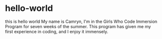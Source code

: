 # hello-world
this is hello world
My name is Camryn, I'm in the Girls Who Code Immersion Program for seven weeks of the summer. This program has given me my first experience in coding, and I enjoy it immensely. 
